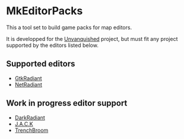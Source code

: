 MkEditorPacks
=============

This a tool set to build game packs for map editors.

It is developped for the [Unvanquished](https://unvanquished.net) project, but must fit any project supported by the editors listed below.

Supported editors
-----------------

- [GtkRadiant](http://icculus.org/gtkradiant)
- [NetRadiant](https://gitlab.com/xonotic/netradiant)

Work in progress editor support
-------------------------------

- [DarkRadiant](https://www.darkradiant.net)
- [J.A.C.K](http://jack.hlfx.ru/en/main.html)
- [TrenchBroom](http://kristianduske.com/trenchbroom)
